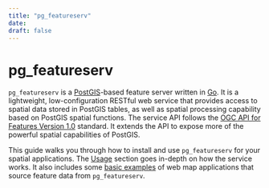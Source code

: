 ```yaml
---
title: "pg_featureserv"
date:
draft: false
---
```


# pg_featureserv
`pg_featureserv` is a [PostGIS](https://postgis.net/)-based feature server written in [Go](https://golang.org/).
It is a lightweight, low-configuration RESTful web service that provides
access to spatial data stored in PostGIS tables, as well as spatial processing capability
based on PostGIS spatial functions.
The service API follows the [OGC API for Features Version 1.0](http://docs.opengeospatial.org/is/17-069r3/17-069r3.html) standard.
It extends the API to expose more of the powerful spatial capabilities of PostGIS.

This guide walks you through how to install and use `pg_featureserv` for your spatial applications.
The [Usage](./usage) section goes in-depth on how the service works.
It also includes some [basic examples](./examples) of web map applications that source feature data from `pg_featureserv`.
